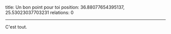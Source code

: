 title: Un bon point pour toi
position: 36.88077654395137, 25.53023037703231
relations: 0

---







C'est tout.